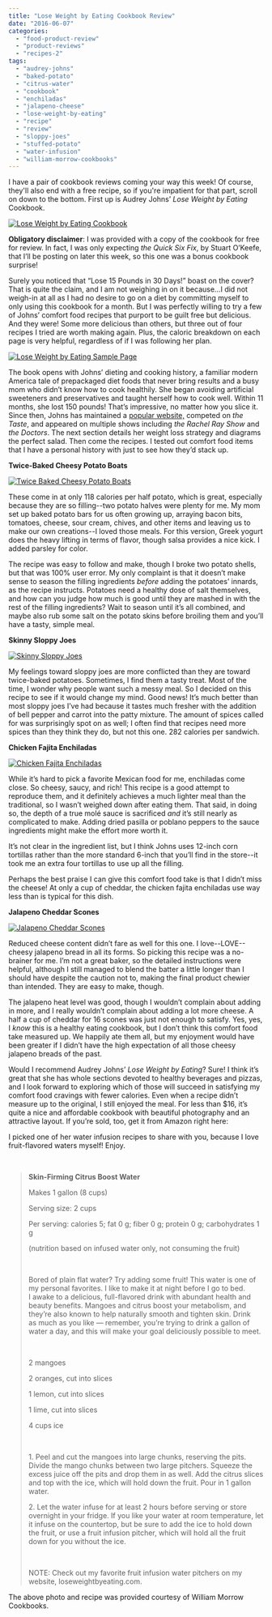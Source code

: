 ```yaml
---
title: "Lose Weight by Eating Cookbook Review"
date: "2016-06-07"
categories: 
  - "food-product-review"
  - "product-reviews"
  - "recipes-2"
tags: 
  - "audrey-johns"
  - "baked-potato"
  - "citrus-water"
  - "cookbook"
  - "enchiladas"
  - "jalapeno-cheese"
  - "lose-weight-by-eating"
  - "recipe"
  - "review"
  - "sloppy-joes"
  - "stuffed-potato"
  - "water-infusion"
  - "william-morrow-cookbooks"
---
```


I have a pair of cookbook reviews coming your way this week! Of course, they'll also end with a free recipe, so if you're impatient for that part, scroll on down to the bottom. First up is Audrey Johns’ _Lose Weight by Eating_ Cookbook.

[![Lose Weight by Eating Cookbook](http://s3.amazonaws.com/thegourmez-wpmedia/2016/06/LoseWeightCookBook-01-381x500.jpg)](http://s3.amazonaws.com/thegourmez-wpmedia/2016/06/LoseWeightCookBook-01.jpg)

**Obligatory disclaimer**: I was provided with a copy of the cookbook for free for review. In fact, I was only expecting _the Quick Six Fix_, by Stuart O’Keefe, that I’ll be posting on later this week, so this one was a bonus cookbook surprise!

Surely you noticed that “Lose 15 Pounds in 30 Days!” boast on the cover? That is quite the claim, and I am not weighing in on it because…I did not weigh-in at all as I had no desire to go on a diet by committing myself to only using this cookbook for a month. But I was perfectly willing to try a few of Johns’ comfort food recipes that purport to be guilt free but delicious. And they were! Some more delicious than others, but three out of four recipes I tried are worth making again. Plus, the caloric breakdown on each page is very helpful, regardless of if I was following her plan.

[![Lose Weight by Eating Sample Page](http://s3.amazonaws.com/thegourmez-wpmedia/2016/06/LoseWeightCookBook-03-500x334.jpg)](http://s3.amazonaws.com/thegourmez-wpmedia/2016/06/LoseWeightCookBook-03.jpg)

The book opens with Johns’ dieting and cooking history, a familiar modern America tale of prepackaged diet foods that never bring results and a busy mom who didn’t know how to cook healthily. She began avoiding artificial sweeteners and preservatives and taught herself how to cook well. Within 11 months, she lost 150 pounds! That’s impressive, no matter how you slice it. Since then, Johns has maintained a [popular website,](http://www.loseweightbyeating.com/) competed on _the Taste_, and appeared on multiple shows including _the Rachel Ray Show_ and _the Doctors_. The next section details her weight loss strategy and diagrams the perfect salad. Then come the recipes. I tested out comfort food items that I have a personal history with just to see how they’d stack up.

**Twice-Baked Cheesy Potato Boats**

[![Twice Baked Cheesy Potato Boats](http://s3.amazonaws.com/thegourmez-wpmedia/2016/06/LoseWeightCookBook-05-381x500.jpg)](http://s3.amazonaws.com/thegourmez-wpmedia/2016/06/LoseWeightCookBook-05.jpg)

These come in at only 118 calories per half potato, which is great, especially because they are so filling--two potato halves were plenty for me. My mom set up baked potato bars for us often growing up, arraying bacon bits, tomatoes, cheese, sour cream, chives, and other items and leaving us to make our own creations--I loved those meals. For this version, Greek yogurt does the heavy lifting in terms of flavor, though salsa provides a nice kick. I added parsley for color.

The recipe was easy to follow and make, though I broke two potato shells, but that was 100% user error. My only complaint is that it doesn’t make sense to season the filling ingredients _before_ adding the potatoes’ innards, as the recipe instructs. Potatoes need a healthy dose of salt themselves, and how can you judge how much is good until they are mashed in with the rest of the filling ingredients? Wait to season until it’s all combined, and maybe also rub some salt on the potato skins before broiling them and you’ll have a tasty, simple meal.

**Skinny Sloppy Joes**

[![Skinny Sloppy Joes](http://s3.amazonaws.com/thegourmez-wpmedia/2016/06/Lose-Weight-Cookbook-07-369x500.jpg)](http://s3.amazonaws.com/thegourmez-wpmedia/2016/06/Lose-Weight-Cookbook-07.jpg)

My feelings toward sloppy joes are more conflicted than they are toward twice-baked potatoes. Sometimes, I find them a tasty treat. Most of the time, I wonder why people want such a messy meal. So I decided on this recipe to see if it would change my mind. Good news! It’s much better than most sloppy joes I’ve had because it tastes much fresher with the addition of bell pepper and carrot into the patty mixture. The amount of spices called for was surprisingly spot on as well; I often find that recipes need more spices than they think they do, but not this one. 282 calories per sandwich.

**Chicken Fajita Enchiladas**

[![Chicken Fajita Enchiladas](http://s3.amazonaws.com/thegourmez-wpmedia/2016/06/Lose-Weight-Cookbook-09-500x334.jpg)](http://s3.amazonaws.com/thegourmez-wpmedia/2016/06/Lose-Weight-Cookbook-09.jpg)

While it’s hard to pick a favorite Mexican food for me, enchiladas come close. So cheesy, saucy, and rich! This recipe is a good attempt to reproduce them, and it definitely achieves a much lighter meal than the traditional, so I wasn’t weighed down after eating them. That said, in doing so, the depth of a true molé sauce is sacrificed _and_ it’s still nearly as complicated to make. Adding dried pasilla or poblano peppers to the sauce ingredients might make the effort more worth it.

It’s not clear in the ingredient list, but I think Johns uses 12-inch corn tortillas rather than the more standard 6-inch that you’ll find in the store--it took me an extra four tortillas to use up all the filling.

Perhaps the best praise I can give this comfort food take is that I didn’t miss the cheese! At only a cup of cheddar, the chicken fajita enchiladas use way less than is typical for this dish.

**Jalapeno Cheddar Scones**

[![Jalapeno Cheddar Scones](http://s3.amazonaws.com/thegourmez-wpmedia/2016/06/Lose-Weight-Cookbook-08-500x349.jpg)](http://s3.amazonaws.com/thegourmez-wpmedia/2016/06/Lose-Weight-Cookbook-08.jpg)

Reduced cheese content didn’t fare as well for this one. I love--LOVE--cheesy jalapeno bread in all its forms. So picking this recipe was a no-brainer for me. I’m not a great baker, so the detailed instructions were helpful, although I still managed to blend the batter a little longer than I should have despite the caution not to, making the final product chewier than intended. They are easy to make, though.

The jalapeno heat level was good, though I wouldn’t complain about adding in more, and I really wouldn’t complain about adding a lot more cheese. A half a cup of cheddar for 16 scones was just not enough to satisfy. Yes, yes, I _know_ this is a healthy eating cookbook, but I don’t think this comfort food take measured up. We happily ate them all, but my enjoyment would have been greater if I didn’t have the high expectation of all those cheesy jalapeno breads of the past.

Would I recommend Audrey Johns’ _Lose Weight by Eating_? Sure! I think it’s great that she has whole sections devoted to healthy beverages and pizzas, and I look forward to exploring which of those will succeed in satisfying my comfort food cravings with fewer calories. Even when a recipe didn’t measure up to the original, I still enjoyed the meal. For less than $16, it’s quite a nice and affordable cookbook with beautiful photography and an attractive layout. If you’re sold, too, get it from Amazon right here:

I picked one of her water infusion recipes to share with you, because I love fruit-flavored waters myself! Enjoy.

 

> **Skin-Firming Citrus Boost Water**
> 
> Makes 1 gallon (8 cups)
> 
> Serving size: 2 cups
> 
> Per serving: calories 5; fat 0 g; fiber 0 g; protein 0 g; carbohydrates 1 g
> 
> (nutrition based on infused water only, not consuming the fruit)
> 
>  
> 
> Bored of plain flat water? Try adding some fruit! This water is one of my personal favorites. I like to make it at night before I go to bed. I awake to a delicious, full-flavored drink with abundant health and beauty benefits. Mangoes and citrus boost your metabolism, and they’re also known to help naturally smooth and tighten skin. Drink as much as you like — remember, you’re trying to drink a gallon of water a day, and this will make your goal deliciously possible to meet.
> 
>  
> 
> 2 mangoes
> 
> 2 oranges, cut into slices
> 
> 1 lemon, cut into slices
> 
> 1 lime, cut into slices
> 
> 4 cups ice
> 
>  
> 
> 1. Peel and cut the mangoes into large chunks, reserving the pits. Divide the mango chunks between two large pitchers. Squeeze the excess juice off the pits and drop them in as well. Add the citrus slices and top with the ice, which will hold down the fruit. Pour in 1 gallon water.
> 
> 2. Let the water infuse for at least 2 hours before serving or store overnight in your fridge. If you like your water at room temperature, let it infuse on the countertop, but be sure to add the ice to hold down the fruit, or use a fruit infusion pitcher, which will hold all the fruit down for you without the ice.
> 
>  
> 
> NOTE: Check out my favorite fruit infusion water pitchers on my website, loseweightbyeating.com.

The above photo and recipe was provided courtesy of William Morrow Cookbooks.
